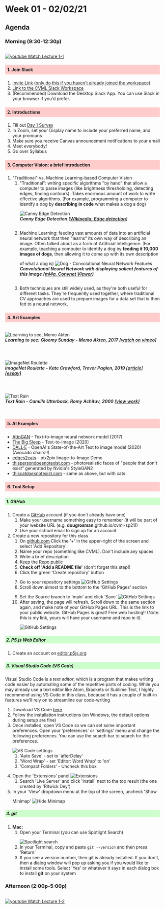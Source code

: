 <style>
  img {
    margin-top: 1em;
  }

  img + em {
    display: inline-block;
    font-size: .9rem;
    font-weight: 600;
    margin-bottom: 2em;
  }

  h4 {
    background: #fcc;
    padding: .5em;
  }

  h5 {
    background: #cfc;
    padding: .25em;
  }
</style>

# Week 01 - 02/02/21

## Agenda



### Morning (9:30-12:30p)

[![youtube](images/yt-sm.png) Watch Lecture 1-1](https://www.youtube.com/watch?v=jv_p-k5fays)

#### 1. Join Slack
  1. [Invite Link (only do this if you haven't already joined the workspace)](https://join.slack.com/t/cvmlsaic-sp21/shared_invite/zt-kzu1o4vp-Zry5GBpQWjBa9IBKDjZ04Q)
  2. [Link to the CVML Slack Workspace](http://cvmlsaic-sp21.slack.com/)
  3. (Recommended) Download the Desktop Slack App. You can use Slack in your browser if you'd prefer.
   
#### 2. Introductions
  1. Fill out [Day 1 Survey](https://docs.google.com/forms/d/e/1FAIpQLSddOpEisL2auL8DuDzz_cYTnOvEwEUA5jdNgMLJ8OYXCYcOEg/viewform?usp=sf_link)
  2. In Zoom, set your Display name to include your preferred name, and your pronouns
  3. Make sure you receive Canvas announcement notifications to your email
  4. Meet everybody!
  5. Go over Syllabus

#### 3. Computer Vision: a brief introduction
1. "Traditional" vs. Machine Learning-based Computer Vision
   1. "Traditional": writing specific algorithms "by hand" that allow a computer to parse images (like brightness thresholding, detecting edges, finding contours). Takes enormous amount of work to write effective algorithms. (For example, programming a computer to identify a dog by **describing in code** what makes a dog a dog)
   ![Canny Edge Detection](images/canny-edge.png)
   *Canny Edge Detection ([Wikipedia, Edge detection](https://en.wikipedia.org/wiki/Edge_detection))*
   1. Machine Learning: feeding vast amounts of data into an artificial neural network that then "learns" its own way of describing an image. Often talked about as a form of Artificial Intelligence. (For example, teaching a computer to identify a dog by **feeding it 10,000 images of dogs**, then allowing it to come up with its own description of what a dog is)
   ![Dog - Convolutional Neural Network Features](images/convnet-dog.jpg)
   *Convolutional Neural Network with displaying salient features of this image ([ml4a, Convnet Viewer](https://ml4a.github.io/guides/ConvnetViewer/))*
   1. Both techniques are still widely used, as they're both useful for different tasks. They're frequently used together, where traditional CV approaches are used to prepare images for a data set that is then fed to a neural network.

#### 4. Art Examples

![Learning to see, Memo Akten](images/learning-to-see.png)
*Learning to see: Gloomy Sunday - Memo Akten, 2017 [[watch on vimeo]](https://vimeo.com/260612034)*

![ImageNet Roulette](images/imagenet-roulette.jpg)
*ImageNet Roulette - Kate Crawford, Trevor Paglen, 2019 [[article]](https://www.frieze.com/article/how-ai-selfie-app-imagenet-roulette-took-internet-storm) [[essay]](https://excavating.ai/)*

![Text Rain](images/textrain.jpg)
*Text Rain - Camille Utterback, Romy Achituv, 2000 [[view work]](http://camilleutterback.com/projects/text-rain/)*

#### 5. AI Examples

* [AttnGAN](https://experiments.runwayml.com/generative_engine/) - Text-to-image neural network model (2017)
* [The Big Sleep](https://dank.xyz/) - Text-to-image (2020)
* [DALL·E](https://openai.com/blog/dall-e/) - OpenAI's State-of-the-Art Text to image model (2020) (Avocado chairs!!)
* [edges2cats](https://affinelayer.com/pixsrv/) - pix2pix Image-to-Image Demo
* [thispersondoesnotexist.com](https://thispersondoesnotexist.com/) - photorealistic faces of "people that don't exist" generated by Nvidia's StyleGAN2
* [thiscatdoesnotexist.com](https://thiscatdoesnotexist.com/) - same as above, but with cats

#### 6. Tool Setup

##### 1. **GitHub**
   1. Create a [GitHub](https://github.com/) account (if you don't already have one)
      1. Make your username something easy to remember (it will be part of your website URL (e.g. **dougrosman**.github.io/cvml-sp21))
      2. Use your school email to sign up for an account
   2. Create a new repository for this class
      1. On [github.com](https://github.com/) Click the '+' in the upper-right of the screen and select 'Add Repository'
      2. Name your repo (something like CVML). Don't include any spaces
      3. Write a brief description
      4. Keep the Repo public
      5. **Check off 'Add a README file'** (don't forget this step!)
      6. Click the green 'Create repository' button
      7. Go to your repository settings ![GitHub Settings](images/gh-settings.png)
      8. Scroll down almost to the bottom to the 'GitHub Pages' section
      9. Set the Source branch to 'main' and click 'Save' ![GitHub Settings](images/gh-settings-pages.png)
      10. After saving, the page will refresh. Scroll down to the same section again, and make note of your GitHub Pages URL. This is the link to your public website. GitHub Pages is great! Free web hosting!! (Note: this is my link, yours will have your username and repo in it) ![GitHub Settings](images/gh-settings-url.png)

##### 2. **P5.js Web Editor**
   1. Create an account on [editor.p5js.org](https://editor.p5js.org/)

##### 3. **Visual Studio Code (VS Code)**
   Visual Studio Code is a *text editor*, which is a program that makes writing code easier by automating some of the repetitive parts of coding. While you may already use a text editor like Atom, Brackets or Sublime Text, I highly recommend using VS Code in this class, because it has a couple of built-in features we'll rely on to streamline our code-writing
   1. Download VS Code [here](https://code.visualstudio.com/)
   2. Follow the installation instructions (on Windows, the default options during setup are fine)
   3. Once installed, open VS Code so we can set some important preferences. Open your 'preferences' or 'settings' menu and change the following preferences. You can use the search bar to search for the preferences.<br>
   ![VS Code settings](images/learning-to-see.png/../vsc-settings.png)
      1. 'Auto Save' - set to 'afterDelay'
      2. 'Word Wrap' - set 'Editor: Word Wrap' to 'on'
      3. 'Compact Folders' - Uncheck this box
   1. Open the 'Extensions' panel ![Extensions](images/vsc-extensions.png)
      1. Search 'Live Server' and click 'install' next to the top result (the one created by 'Ritwick Dey')
   2. In your 'View' dropdown menu at the top of the screen, uncheck 'Show Minimap' ![Hide Minimap](images/vsc-view.png)

##### 4. **git**
   1. **Mac:**
      1. Open your Terminal (you can use Spotlight Search) ![Spotlight search](images/spotlight.png)
      2. In your Terminal, copy and paste `git --version` and then press 'Return'
      3. If you see a version number, then git is already installed. If you don't, then a dialog window will pop up asking you if you would like to install some tools. Select 'Yes' or whatever it says in each dialog box to install **git** on your system


### Afternoon (2:00p-5:00p)
[![youtube](images/yt-sm.png) Watch Lecture 1-2](https://www.youtube.com/watch?v=tw-3QEblSGI)